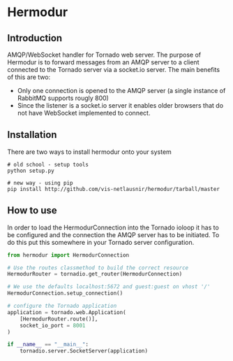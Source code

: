 Hermodur
========

Introduction
------------

AMQP/WebSocket handler for Tornado web server. The purpose of Hermodur is to forward messages from an AMQP server to a client connected to the Tornado server via a socket.io server. The main benefits of this are two:

* Only one connection is opened to the AMQP server (a single instance of RabbitMQ supports rougly 800)
* Since the listener is a socket.io server it enables older browsers that do not have WebSocket implemented to connect.

Installation
------------
There are two ways to install hermodur onto your system

```
# old school - setup tools
python setup.py

# new way - using pip
pip install http://github.com/vis-netlausnir/hermodur/tarball/master
```

How to use
----------
In order to load the HermodurConnection into the Tornado ioloop it has to be configured and the connection the AMQP server has to be initiated. To do this put this somewhere in your Tornado server configuration.

```python
from hermodur import HermodurConnection

# Use the routes classmethod to build the correct resource
HermodurRouter = tornadio.get_router(HermodurConnection)

# We use the defaults localhost:5672 and guest:guest on vhost '/'
HermodurConnection.setup_connection()

# configure the Tornado application
application = tornado.web.Application(
    [HermodurRouter.route()],
    socket_io_port = 8001
)

if __name__ == "__main__":
    tornadio.server.SocketServer(application)
```
